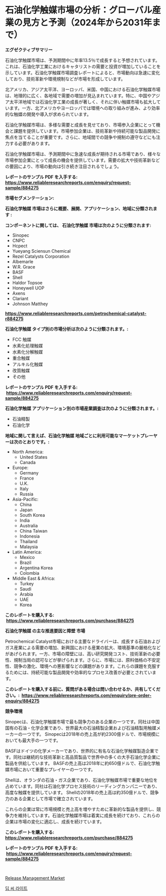 <p><h1>石油化学触媒市場の分析：グローバル産業の見方と予測（2024年から2031年まで）</h1></p><p><strong>エグゼクティブサマリー</strong></p>
<p><p>石油化学触媒市場は、予測期間中に年率13.5％で成長すると予想されています。これは、石油化学工業におけるキャタリストの需要と投資が増加していることを示しています。石油化学触媒市場調査レポートによると、市場動向は急速に変化しており、技術革新や環境規制などが市場を形成しています。</p><p>北アメリカ、アジア太平洋、ヨーロッパ、米国、中国における石油化学触媒市場は、地理的に広く、各地域で需要の増加が見込まれています。特に、中国やアジア太平洋地域では石油化学工業の成長が著しく、それに伴い触媒市場も拡大しています。一方、北アメリカやヨーロッパでは環境への取り組みが進み、より効率的な触媒の開発や導入が求められています。</p><p>石油化学触媒市場は、多様な需要と成長を見せており、市場参入企業にとって機会と課題を提供しています。市場参加企業は、技術革新や持続可能な製品開発に焦点を当てることが重要です。さらに、地域間での競争や規制の遵守などにも注力する必要があります。</p><p>石油化学触媒市場は、予測期間中に急速な成長が期待される市場であり、様々な市場参加企業にとって成長の機会を提供しています。需要の拡大や技術革新などの要因により、市場の動向は引き続き注目されるでしょう。</p></p>
<p><strong>レポートのサンプル PDF を入手する: <a href="https://www.reliableresearchreports.com/enquiry/request-sample/884275">https://www.reliableresearchreports.com/enquiry/request-sample/884275</a></strong></p>
<p><strong>市場セグメンテーション:</strong></p>
<p><strong> 石油化学触媒 市場はさらに概要、展開、アプリケーション、地域に分類されます :</strong></p>
<p><strong>コンポーネントに関しては、 石油化学触媒 市場は次のように分類されます: &nbsp;</strong></p>
<p><ul><li>Sinopec</li><li>CNPC</li><li>Hcpect</li><li>Yueyang Sciensun Chemical</li><li>Rezel Catalysts Corporation</li><li>Albemarle</li><li>W.R. Grace</li><li>BASF</li><li>Shell</li><li>Haldor Topsoe</li><li>Honeywell UOP</li><li>Axens</li><li>Clariant</li><li>Johnson Matthey</li></ul></p>
<p><strong><a href="https://www.reliableresearchreports.com/petrochemical-catalyst-r884275">https://www.reliableresearchreports.com/petrochemical-catalyst-r884275</a></strong></p>
<p><strong> 石油化学触媒 タイプ別の市場分析は次のように分類されます。:</strong></p>
<p><ul><li>FCC 触媒</li><li>水素化処理触媒</li><li>水素化分解触媒</li><li>重合触媒</li><li>アルキル化触媒</li><li>改質触媒</li><li>その他</li></ul></p>
<p><strong>レポートのサンプル PDF を入手する: &nbsp;<a href="https://www.reliableresearchreports.com/enquiry/request-sample/884275">https://www.reliableresearchreports.com/enquiry/request-sample/884275</a></strong></p>
<p><strong> 石油化学触媒 アプリケーション別の市場産業調査は次のように分類されます。:</strong></p>
<p><ul><li>石油精製</li><li>石油化学</li></ul></p>
<p><strong>地域に関して言えば、石油化学触媒 地域ごとに利用可能なマーケットプレーヤーは次のとおりです。:</strong></p>
<p><ul>
    <li>
        North America:
        <ul>
            <li>United States</li>
            <li>Canada</li>
        </ul>
    </li>
    <li>
        Europe:
        <ul>
            <li>Germany</li>
            <li>France</li>
            <li>U.K.</li>
            <li>Italy</li>
            <li>Russia</li>
        </ul>
    </li>
    <li>
        Asia-Pacific:
        <ul>
            <li>China</li>
            <li>Japan</li>
            <li>South Korea</li>
            <li>India</li>
            <li>Australia</li>
            <li>China Taiwan</li>
            <li>Indonesia</li>
            <li>Thailand</li>
            <li>Malaysia</li>
        </ul>
    </li>
    <li>
        Latin America:
        <ul>
            <li>Mexico</li>
            <li>Brazil</li>
            <li>Argentina Korea</li>
            <li>Colombia</li>
        </ul>
    </li>
    <li>
        Middle East & Africa:
        <ul>
            <li>Turkey</li>
            <li>Saudi</li>
            <li>Arabia</li>
            <li>UAE</li>
            <li>Korea</li>
        </ul>
    </li>
    </ul></p>
<p><strong>このレポートを購入する: &nbsp;<a href="https://www.reliableresearchreports.com/purchase/884275">https://www.reliableresearchreports.com/purchase/884275</a></strong></p>
<p><strong>石油化学触媒 の主な推進要因と障壁 市場</strong></p>
<p><p>Petrochemical Catalyst市場における主要なドライバーは、成長する石油およびガス産業による需要の増加、新興国における産業の拡大、環境基準の厳格化などがあげられます。一方、市場の障壁には、高い研究開発コスト、技術革新の必要性、規制当局の認可などが挙げられます。さらに、市場には、原料価格の不安定性、競争の激化、環境への悪影響などの課題があります。これらの課題を克服するためには、持続可能な製品開発や効率的なプロセス改善が必要とされています。</p></p>
<p><strong>このレポートを購入する前に、質問がある場合は問い合わせるか、共有してください。:&nbsp; <a href="https://www.reliableresearchreports.com/enquiry/pre-order-enquiry/884275">https://www.reliableresearchreports.com/enquiry/pre-order-enquiry/884275</a></strong></p>
<p><strong>競争環境</strong></p>
<p><p>Sinopecは、石油化学触媒市場で最も競争力のある企業の一つです。同社は中国国有の石油・化学企業であり、世界最大の石油精製企業および石油精製用触媒メーカーの一つです。 Sinopecは2018年の売上高が約2300億ドルで、市場規模においても最大手の一つです。</p><p>BASFはドイツの化学メーカーであり、世界的に有名な石油化学触媒製造企業です。同社は継続的な技術革新と高品質製品で世界中の多くの大手石油化学企業に製品を供給しています。 BASFの売上高は2018年に約650億ドルで、石油化学触媒市場において重要なプレイヤーの一つです。</p><p>Shellは、オランダの石油・ガス企業であり、石油化学触媒市場で重要な地位を占めています。同社は石油化学プロセス技術のリーディングカンパニーであり、高度な触媒を提供しています。 Shellの2018年の売上高は約350億ドルで、競争力のある企業として市場で確立されています。</p><p>これらの企業は常に市場規模と売上高を増やすために革新的な製品を提供し、競争力を維持しています。石油化学触媒市場は着実に成長を続けており、これらの企業は市場の変化に適応し、成長を続けています。</p></p>
<p><strong>このレポートを購入する: &nbsp; <a href="https://www.reliableresearchreports.com/purchase/884275">https://www.reliableresearchreports.com/purchase/884275</a></strong></p>
<p><strong>レポートのサンプル PDF を入手する: &nbsp;<a href="https://www.reliableresearchreports.com/enquiry/request-sample/884275">https://www.reliableresearchreports.com/enquiry/request-sample/884275</a></strong><strong></strong></p>
<p>&nbsp;</p>
<p><p><a href="https://github.com/santosh758595/Market-Research-Report-List-4/blob/main/release-management-market.md">Release Management Market</a></p><p><a href="https://medium.com/@bubblebutt879567/%EC%8B%A0%ED%95%B4%EC%97%AD-%EC%8B%9C%EC%9E%A5-%ED%86%B5%EC%B0%B0-%EC%8B%9C%EC%9E%A5-%EB%8F%99%ED%96%A5-%EC%84%B1%EC%9E%A5-2024%EB%85%84%EB%B6%80%ED%84%B0-2031%EB%85%84%EA%B9%8C%EC%A7%80-%EC%98%88%EC%B8%A1-9d4165335b79">딥 씨 라이트</a></p></p>